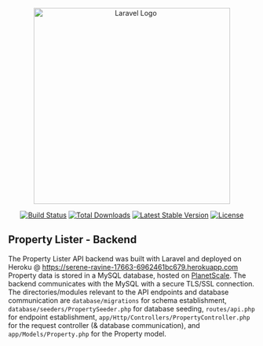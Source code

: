 <p align="center"><a href="https://laravel.com" target="_blank"><img src="https://raw.githubusercontent.com/laravel/art/master/logo-lockup/5%20SVG/2%20CMYK/1%20Full%20Color/laravel-logolockup-cmyk-red.svg" width="400" alt="Laravel Logo"></a></p>

<p align="center">
<a href="https://github.com/laravel/framework/actions"><img src="https://github.com/laravel/framework/workflows/tests/badge.svg" alt="Build Status"></a>
<a href="https://packagist.org/packages/laravel/framework"><img src="https://img.shields.io/packagist/dt/laravel/framework" alt="Total Downloads"></a>
<a href="https://packagist.org/packages/laravel/framework"><img src="https://img.shields.io/packagist/v/laravel/framework" alt="Latest Stable Version"></a>
<a href="https://packagist.org/packages/laravel/framework"><img src="https://img.shields.io/packagist/l/laravel/framework" alt="License"></a>
</p>

## Property Lister - Backend

The Property Lister API backend was built with Laravel and deployed on Heroku @ https://serene-ravine-17663-6962461bc679.herokuapp.com Property data is stored in a MySQL database, hosted on [PlanetScale](https://www.planetscale.com). The backend communicates with the MySQL with a secure TLS/SSL connection. The directories/modules relevant to the API endpoints and database communication are `database/migrations` for schema establishment, `database/seeders/PropertySeeder.php` for database seeding, `routes/api.php` for endpoint establishment, `app/Http/Controllers/PropertyController.php` for the request controller (& database communication), and `app/Models/Property.php` for the Property model. 
